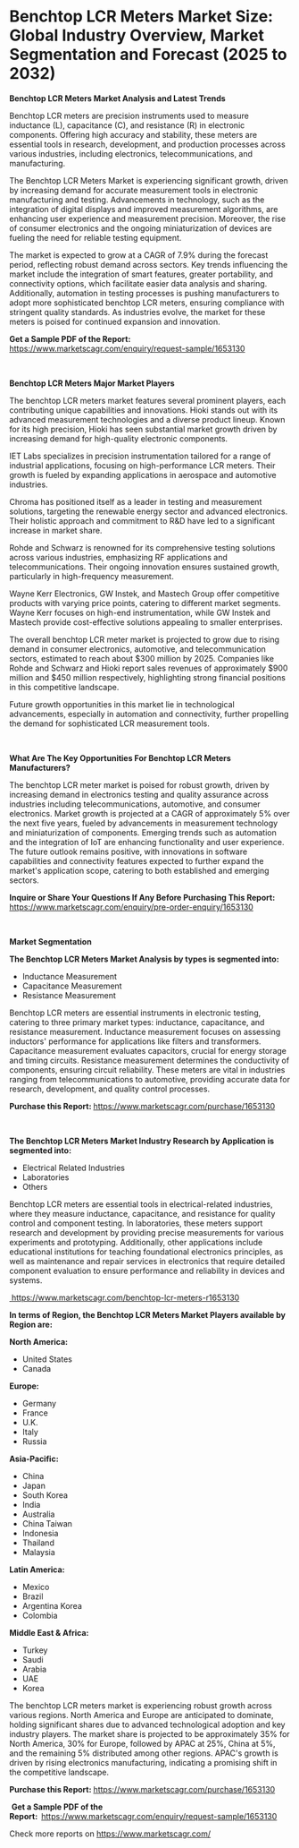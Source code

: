 <p><h1>Benchtop LCR Meters Market Size: Global Industry Overview, Market Segmentation and Forecast (2025 to 2032)</h1></p><p><strong>Benchtop LCR Meters Market Analysis and Latest Trends</strong></p>
<p><p>Benchtop LCR meters are precision instruments used to measure inductance (L), capacitance (C), and resistance (R) in electronic components. Offering high accuracy and stability, these meters are essential tools in research, development, and production processes across various industries, including electronics, telecommunications, and manufacturing.</p><p>The Benchtop LCR Meters Market is experiencing significant growth, driven by increasing demand for accurate measurement tools in electronic manufacturing and testing. Advancements in technology, such as the integration of digital displays and improved measurement algorithms, are enhancing user experience and measurement precision. Moreover, the rise of consumer electronics and the ongoing miniaturization of devices are fueling the need for reliable testing equipment.</p><p>The market is expected to grow at a CAGR of 7.9% during the forecast period, reflecting robust demand across sectors. Key trends influencing the market include the integration of smart features, greater portability, and connectivity options, which facilitate easier data analysis and sharing. Additionally, automation in testing processes is pushing manufacturers to adopt more sophisticated benchtop LCR meters, ensuring compliance with stringent quality standards. As industries evolve, the market for these meters is poised for continued expansion and innovation.</p></p>
<p><strong>Get a Sample PDF of the Report:&nbsp;</strong> <a href="https://www.marketscagr.com/enquiry/request-sample/1653130?utm_campaign=1126&utm_medium=2&utm_source=Github&utm_content=ia&utm_term=08032025&utm_id=benchtop-lcr-meters">https://www.marketscagr.com/enquiry/request-sample/1653130</a></p>
<p>&nbsp;</p>
<p><strong>Benchtop LCR Meters Major Market Players</strong></p>
<p><p>The benchtop LCR meters market features several prominent players, each contributing unique capabilities and innovations. Hioki stands out with its advanced measurement technologies and a diverse product lineup. Known for its high precision, Hioki has seen substantial market growth driven by increasing demand for high-quality electronic components.</p><p>IET Labs specializes in precision instrumentation tailored for a range of industrial applications, focusing on high-performance LCR meters. Their growth is fueled by expanding applications in aerospace and automotive industries.</p><p>Chroma has positioned itself as a leader in testing and measurement solutions, targeting the renewable energy sector and advanced electronics. Their holistic approach and commitment to R&D have led to a significant increase in market share.</p><p>Rohde and Schwarz is renowned for its comprehensive testing solutions across various industries, emphasizing RF applications and telecommunications. Their ongoing innovation ensures sustained growth, particularly in high-frequency measurement.</p><p>Wayne Kerr Electronics, GW Instek, and Mastech Group offer competitive products with varying price points, catering to different market segments. Wayne Kerr focuses on high-end instrumentation, while GW Instek and Mastech provide cost-effective solutions appealing to smaller enterprises.</p><p>The overall benchtop LCR meter market is projected to grow due to rising demand in consumer electronics, automotive, and telecommunication sectors, estimated to reach about $300 million by 2025. Companies like Rohde and Schwarz and Hioki report sales revenues of approximately $900 million and $450 million respectively, highlighting strong financial positions in this competitive landscape.</p><p>Future growth opportunities in this market lie in technological advancements, especially in automation and connectivity, further propelling the demand for sophisticated LCR measurement tools.</p></p>
<p>&nbsp;</p>
<p><strong>What Are The Key Opportunities For Benchtop LCR Meters Manufacturers?</strong></p>
<p><p>The benchtop LCR meter market is poised for robust growth, driven by increasing demand in electronics testing and quality assurance across industries including telecommunications, automotive, and consumer electronics. Market growth is projected at a CAGR of approximately 5% over the next five years, fueled by advancements in measurement technology and miniaturization of components. Emerging trends such as automation and the integration of IoT are enhancing functionality and user experience. The future outlook remains positive, with innovations in software capabilities and connectivity features expected to further expand the market's application scope, catering to both established and emerging sectors.</p></p>
<p><strong>Inquire or Share Your Questions If Any Before Purchasing This Report:</strong> <a href="https://www.marketscagr.com/enquiry/pre-order-enquiry/1653130?utm_campaign=1126&utm_medium=2&utm_source=Github&utm_content=ia&utm_term=08032025&utm_id=benchtop-lcr-meters">https://www.marketscagr.com/enquiry/pre-order-enquiry/1653130</a></p>
<p>&nbsp;</p>
<p><strong>Market Segmentation</strong></p>
<p><strong>The Benchtop LCR Meters Market Analysis by types is segmented into:</strong></p>
<p><ul><li>Inductance Measurement</li><li>Capacitance Measurement</li><li>Resistance Measurement</li></ul></p>
<p><p>Benchtop LCR meters are essential instruments in electronic testing, catering to three primary market types: inductance, capacitance, and resistance measurement. Inductance measurement focuses on assessing inductors' performance for applications like filters and transformers. Capacitance measurement evaluates capacitors, crucial for energy storage and timing circuits. Resistance measurement determines the conductivity of components, ensuring circuit reliability. These meters are vital in industries ranging from telecommunications to automotive, providing accurate data for research, development, and quality control processes.</p></p>
<p><strong>Purchase this Report:&nbsp;</strong><a href="https://www.marketscagr.com/purchase/1653130?utm_campaign=1126&utm_medium=2&utm_source=Github&utm_content=ia&utm_term=08032025&utm_id=benchtop-lcr-meters">https://www.marketscagr.com/purchase/1653130</a></p>
<p>&nbsp;</p>
<p><strong>The Benchtop LCR Meters Market Industry Research by Application is segmented into:</strong></p>
<p><ul><li>Electrical Related Industries</li><li>Laboratories</li><li>Others</li></ul></p>
<p><p>Benchtop LCR meters are essential tools in electrical-related industries, where they measure inductance, capacitance, and resistance for quality control and component testing. In laboratories, these meters support research and development by providing precise measurements for various experiments and prototyping. Additionally, other applications include educational institutions for teaching foundational electronics principles, as well as maintenance and repair services in electronics that require detailed component evaluation to ensure performance and reliability in devices and systems.</p></p>
<p><a href="https://www.marketscagr.com/benchtop-lcr-meters-r1653130?utm_campaign=1126&utm_medium=2&utm_source=Github&utm_content=ia&utm_term=08032025&utm_id=benchtop-lcr-meters">&nbsp;https://www.marketscagr.com/benchtop-lcr-meters-r1653130</a></p>
<p><strong>In terms of Region, the Benchtop LCR Meters Market Players available by Region are:</strong></p>
<p>
    <p> <strong> North America: </strong>
        <ul>
            <li>United States</li>
            <li>Canada</li>
        </ul>
        </p> 
    <p> <strong> Europe: </strong>
        <ul>
            <li>Germany</li>
            <li>France</li>
            <li>U.K.</li>
            <li>Italy</li>
            <li>Russia</li>
        </ul>
        </p> 
    <p> <strong> Asia-Pacific: </strong>
        <ul>
            <li>China</li>
            <li>Japan</li>
            <li>South Korea</li>
            <li>India</li>
            <li>Australia</li>
            <li>China Taiwan</li>
            <li>Indonesia</li>
            <li>Thailand</li>
            <li>Malaysia</li>
        </ul>
        </p> 
    <p> <strong> Latin America: </strong>
        <ul>
            <li>Mexico</li>
            <li>Brazil</li>
            <li>Argentina Korea</li>
            <li>Colombia</li>
        </ul>
        </p> 
    <p> <strong> Middle East & Africa: </strong>
        <ul>
            <li>Turkey</li>
            <li>Saudi</li>
            <li>Arabia</li>
            <li>UAE</li>
            <li>Korea</li>
        </ul>
    </p>
    </p>
<p><p>The benchtop LCR meters market is experiencing robust growth across various regions. North America and Europe are anticipated to dominate, holding significant shares due to advanced technological adoption and key industry players. The market share is projected to be approximately 35% for North America, 30% for Europe, followed by APAC at 25%, China at 5%, and the remaining 5% distributed among other regions. APAC's growth is driven by rising electronics manufacturing, indicating a promising shift in the competitive landscape.</p></p>
<p><strong>Purchase this Report: </strong><a href="https://www.marketscagr.com/purchase/1653130?utm_campaign=1126&utm_medium=2&utm_source=Github&utm_content=ia&utm_term=08032025&utm_id=benchtop-lcr-meters">https://www.marketscagr.com/purchase/1653130</a></p>
<p>&nbsp;<strong>Get a Sample PDF of the Report:&nbsp;&nbsp;</strong><a href="https://www.marketscagr.com/enquiry/request-sample/1653130?utm_campaign=1126&utm_medium=2&utm_source=Github&utm_content=ia&utm_term=08032025&utm_id=benchtop-lcr-meters">https://www.marketscagr.com/enquiry/request-sample/1653130</a></p>
<p><strong></strong></p>
<p>Check more reports on <a href="https://www.marketscagr.com/?utm_campaign=1126&utm_medium=2&utm_source=Github&utm_content=ia&utm_term=08032025&utm_id=benchtop-lcr-meters">https://www.marketscagr.com/</a></p>